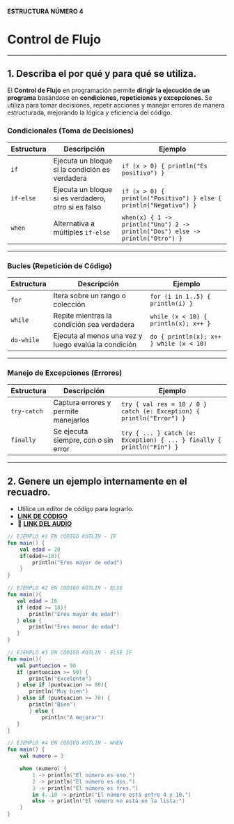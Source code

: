 #### ESTRUCTURA NÚMERO 4  
# Control de Flujo  

---  

## 1. Describa el por qué y para qué se utiliza.  
El **Control de Flujo** en programación permite **dirigir la ejecución de un programa** basándose en **condiciones, repeticiones y excepciones**. Se utiliza para tomar decisiones, repetir acciones y manejar errores de manera estructurada, mejorando la lógica y eficiencia del código.  

### **Condicionales (Toma de Decisiones)**  

| Estructura | Descripción | Ejemplo |
|------------|------------|---------|
| `if` | Ejecuta un bloque si la condición es verdadera | `if (x > 0) { println("Es positivo") }` |
| `if-else` | Ejecuta un bloque si es verdadero, otro si es falso | `if (x > 0) { println("Positivo") } else { println("Negativo") }` |
| `when` | Alternativa a múltiples `if-else` | `when(x) { 1 -> println("Uno") 2 -> println("Dos") else -> println("Otro") }` |

---

### **Bucles (Repetición de Código)**  

| Estructura | Descripción | Ejemplo |
|------------|------------|---------|
| `for` | Itera sobre un rango o colección | `for (i in 1..5) { println(i) }` |
| `while` | Repite mientras la condición sea verdadera | `while (x < 10) { println(x); x++ }` |
| `do-while` | Ejecuta al menos una vez y luego evalúa la condición | `do { println(x); x++ } while (x < 10)` |

---

### **Manejo de Excepciones (Errores)**  

| Estructura | Descripción | Ejemplo |
|------------|------------|---------|
| `try-catch` | Captura errores y permite manejarlos | `try { val res = 10 / 0 } catch (e: Exception) { println("Error") }` |
| `finally` | Se ejecuta siempre, con o sin error | `try { ... } catch (e: Exception) { ... } finally { println("Fin") }` |

---

## 2. Genere un ejemplo internamente en el recuadro.  
- Utilice un editor de código para lograrlo.
- **[LINK DE CÓDIGO](https://pl.kotl.in/dLtTjMH1P?readOnly=true&theme=darcula)**
- 🔗 **[LINK DEL AUDIO](https://dayhaaCode-25.github.io/Fichas_Kotlin/Tarjeta%20número%204/ficha%204.mp4)**  

```kotlin
// EJEMPLO #1 EN CÓDIGO KOTLIN - IF
fun main() {
    val edad = 20
    if(edad>=18){
        println("Eres mayor de edad")
    }
}
```
```Kotlin
// EJEMPLO #2 EN CÓDIGO KOTLIN - ELSE
fun main(){
   val edad = 16
   if (edad >= 18){
       println("Eres mayor de edad")
   } else {
       println("Eres menor de edad")
   }
}
```
```Kotlin
// EJEMPLO #3 EN CÓDIGO KOTLIN - ELSE IF
fun main(){
   val puntuacion = 90
   if (puntuacion >= 90) {
       println("Excelente")
   } else if (puntuacion >= 80){
       println("Muy bien")
   } else if (puntuacion >= 70) {
       println("Bien")
       } else {
           println("A mejorar")
   }
}
```
```Kotlin
// EJEMPLO #4 EN CÓDIGO KOTLIN - WHEN
fun main() {
    val numero = 3

    when (numero) {
        1 -> println("El número es uno.")
        2 -> println("El número es dos.")
        3 -> println("El número es tres.")
        in 4..10 -> println("El número está entre 4 y 10.")
        else -> println("El número no está en la lista.")
    }
}
```






